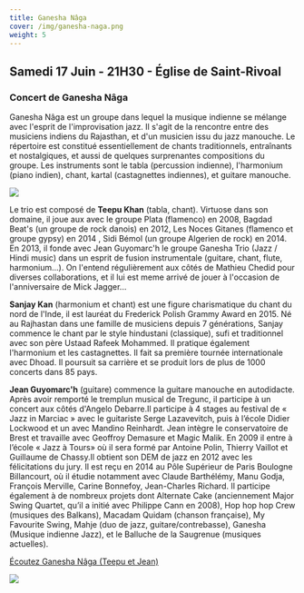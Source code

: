 ```yaml
---
title: Ganesha Nâga
cover: /img/ganesha-naga.png
weight: 5
---
```

## Samedi 17 Juin - 21H30 - Église de Saint-Rivoal

### Concert de Ganesha Nâga

Ganesha Nâga est un groupe dans lequel la musique indienne se mélange
avec l'esprit de l'improvisation jazz. Il s'agit de la rencontre entre des musiciens
indiens du Rajasthan, et d'un musicien issu du jazz manouche.
Le répertoire est constitué essentiellement de chants traditionnels, entraînants et
nostalgiques, et aussi de quelques surprenantes compositions du groupe.
Les instruments sont le tabla (percussion indienne), l'harmonium (piano
indien), chant, kartal (castagnettes indiennes), et guitare manouche.

![](/img/photo-sanjay.jpg)

Le trio est composé de **Teepu Khan** (tabla, chant). Virtuose dans son domaine, il joue aux avec le groupe 
Plata (flamenco) en 2008, Bagdad Beat's (un groupe de rock danois) en 2012, Les Noces Gitanes
(flamenco et groupe gypsy) en 2014 , Sidi Bémol (un groupe Algerien de rock) en 2014. En 2013,
il fonde avec Jean Guyomarc'h le groupe Ganesha Trio (Jazz / Hindi music) dans un esprit de fusion instrumentale (guitare, chant, flute, harmonium...). 
On l'entend régulièrement aux côtés de Mathieu Chedid pour diverses collaborations, et il lui est meme arrivé de jouer à l'occasion de l'anniversaire de Mick Jagger...

**Sanjay Kan** (harmonium et chant) est une figure charismatique du chant du nord de l'Inde, il est lauréat du Frederick Polish Grammy Award en 2015. Né au Rajhastan dans une famille de musiciens depuis 7 générations, Sanjay commence le chant par le style hindustani (classique), sufi et traditionnel avec son père Ustaad Rafeek Mohammed. Il pratique également l'harmonium et les castagnettes. Il fait sa première tournée internationale avec Dhoad. Il poursuit sa carrière et se produit lors de plus de 1000 concerts dans 85 pays. 

**Jean Guyomarc'h** (guitare) commence la guitare manouche en autodidacte. Après avoir remporté le tremplun musical de Tregunc, il participe à un concert aux côtés d'Angelo Debarre.Il participe à 4 stages au festival de « Jazz in Marciac » avec le guitariste Serge Lazavevitch, puis à l’école Didier Lockwood et un avec Mandino Reinhardt. Jean intègre le conservatoire de Brest et travaille avec Geoffroy Demasure et Magic Malik. En 2009 il entre à l’école « Jazz à Tours» où il sera formé par Antoine Polin, Thierry Vaillot et Guillaume de Chassy.Il obtient son DEM de jazz en 2012 avec les félicitations du jury. Il est reçu en 2014 au Pôle Supérieur de Paris Boulogne Billancourt, où il étudie notamment avec Claude Barthélémy, Manu Godja, François Merville, Carine Bonnefoy, Jean-Charles Richard. Il participe également à de nombreux projets dont Alternate Cake (anciennement Major
Swing Quartet, qu’il a initié avec Philippe Cann en 2008), Hop hop hop Crew (musiques des Balkans), Macadam Quidam (chanson française), My Favourite Swing, Mahje (duo de jazz, guitare/contrebasse), Ganesha (Musique indienne Jazz), et le Balluche de la Saugrenue (musiques actuelles).

[Écoutez Ganesha Nâga (Teepu et Jean)](https://www.youtube.com/watch?v=905uJOCrBh4&t=179s)

![](/img/photo-jean.jpg)
